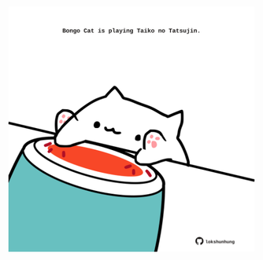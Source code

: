 <!-- built at 10/06/2025, 03:22:37 UTC -->
<p align="center">
  <img width="500" height="500" src="./ReadmeImage.svg">
</p>
